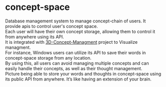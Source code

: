 # concept-space
Database management system to manage concept-chain of users. It provide apis to control user's concept space.
<br/>Each user will have their own concept storage, allowing them to control it from anywhere using its API.
<br/>It is integrated with [3D-Concept-Managment](https://github.com/concept-chain/3d-concept-management) project to Visualize managment.
<br/>For instance, Windows users can utilize its API to save their words in concept-space storage from any location.
<br/>By using this, all users can avoid managing multiple concepts and can easily handle their concepts, as well as their thought management.
<br/>Picture being able to store your words and thoughts in concept-space using its public API from anywhere. It’s like having an extension of your brain.
<br/>
